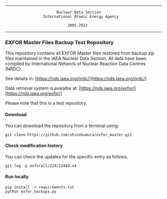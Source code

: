  -----------------------------------------------------------------------------
                           Nuclear Data Section
                     International Atomic Energy Agency

                                2005-2022
 -----------------------------------------------------------------------------

### EXFOR Master Files Backup Test Repository
This repository contains all EXFOR Master files restored from backup zip files maintained in the IAEA Nuclear Data Section. All data have been compiled by International Network of Nuclear Reaction Data Centres (NRDC).

See details in: [https://nds.iaea.org/nrdc/](https://nds.iaea.org/nrdc/)

Data retrieval system is avaialbe at: [https://nds.iaea.org/exfor/](https://nds.iaea.org/exfor/)


Please note that this is a test repository.


#### Download
You can download the repository from a terminal using:
```
git clone https://github.com/shinokumura/exfor_master.git
```

#### Check modification history
You can check the updates for the specific entry as follows.
```
git log -p exforall/224/22449.x4
```


#### Run locally
```
pip install -r requirements.txt
python exfor_backups.py
```
